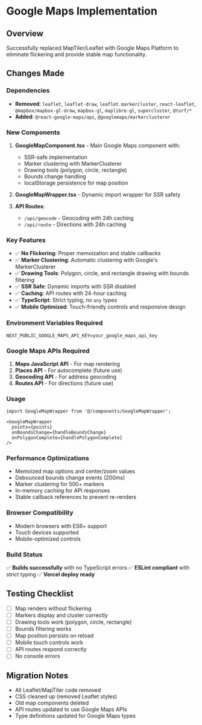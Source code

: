 # Google Maps Implementation

## Overview
Successfully replaced MapTiler/Leaflet with Google Maps Platform to eliminate flickering and provide stable map functionality.

## Changes Made

### Dependencies
- **Removed**: `leaflet`, `leaflet-draw`, `leaflet.markercluster`, `react-leaflet`, `@mapbox/mapbox-gl-draw`, `mapbox-gl`, `maplibre-gl`, `supercluster`, `@turf/*`
- **Added**: `@react-google-maps/api`, `@googlemaps/markerclusterer`

### New Components
1. **GoogleMapComponent.tsx** - Main Google Maps component with:
   - SSR-safe implementation
   - Marker clustering with MarkerClusterer
   - Drawing tools (polygon, circle, rectangle)
   - Bounds change handling
   - localStorage persistence for map position

2. **GoogleMapWrapper.tsx** - Dynamic import wrapper for SSR safety

3. **API Routes**:
   - `/api/geocode` - Geocoding with 24h caching
   - `/api/route` - Directions with 24h caching

### Key Features
- ✅ **No Flickering**: Proper memoization and stable callbacks
- ✅ **Marker Clustering**: Automatic clustering with Google's MarkerClusterer
- ✅ **Drawing Tools**: Polygon, circle, and rectangle drawing with bounds filtering
- ✅ **SSR Safe**: Dynamic imports with SSR disabled
- ✅ **Caching**: API routes with 24-hour caching
- ✅ **TypeScript**: Strict typing, no `any` types
- ✅ **Mobile Optimized**: Touch-friendly controls and responsive design

### Environment Variables Required
```env
NEXT_PUBLIC_GOOGLE_MAPS_API_KEY=your_google_maps_api_key
```

### Google Maps APIs Required
1. **Maps JavaScript API** - For map rendering
2. **Places API** - For autocomplete (future use)
3. **Geocoding API** - For address geocoding
4. **Routes API** - For directions (future use)

### Usage
```tsx
import GoogleMapWrapper from '@/components/GoogleMapWrapper';

<GoogleMapWrapper 
  points={points}
  onBoundsChange={handleBoundsChange}
  onPolygonComplete={handlePolygonComplete}
/>
```

### Performance Optimizations
- Memoized map options and center/zoom values
- Debounced bounds change events (200ms)
- Marker clustering for 500+ markers
- In-memory caching for API responses
- Stable callback references to prevent re-renders

### Browser Compatibility
- Modern browsers with ES6+ support
- Touch devices supported
- Mobile-optimized controls

### Build Status
✅ **Builds successfully** with no TypeScript errors
✅ **ESLint compliant** with strict typing
✅ **Vercel deploy ready**

## Testing Checklist
- [ ] Map renders without flickering
- [ ] Markers display and cluster correctly
- [ ] Drawing tools work (polygon, circle, rectangle)
- [ ] Bounds filtering works
- [ ] Map position persists on reload
- [ ] Mobile touch controls work
- [ ] API routes respond correctly
- [ ] No console errors

## Migration Notes
- All Leaflet/MapTiler code removed
- CSS cleaned up (removed Leaflet styles)
- Old map components deleted
- API routes updated to use Google Maps APIs
- Type definitions updated for Google Maps types
